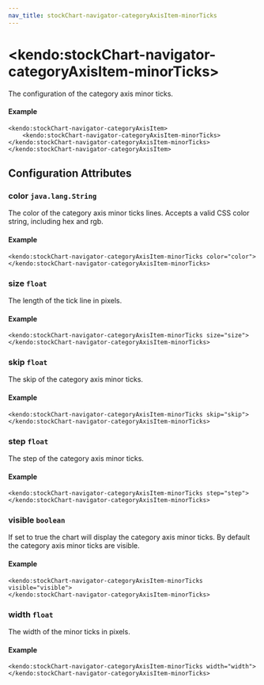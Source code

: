 ```yaml
---
nav_title: stockChart-navigator-categoryAxisItem-minorTicks
---
```


# \<kendo:stockChart-navigator-categoryAxisItem-minorTicks\>

The configuration of the category axis minor ticks.

#### Example
    <kendo:stockChart-navigator-categoryAxisItem>
        <kendo:stockChart-navigator-categoryAxisItem-minorTicks></kendo:stockChart-navigator-categoryAxisItem-minorTicks>
    </kendo:stockChart-navigator-categoryAxisItem>

## Configuration Attributes

### color `java.lang.String`

The color of the category axis minor ticks lines. Accepts a valid CSS color string, including hex and rgb.

#### Example
    <kendo:stockChart-navigator-categoryAxisItem-minorTicks color="color">
    </kendo:stockChart-navigator-categoryAxisItem-minorTicks>

### size `float`

The length of the tick line in pixels.

#### Example
    <kendo:stockChart-navigator-categoryAxisItem-minorTicks size="size">
    </kendo:stockChart-navigator-categoryAxisItem-minorTicks>

### skip `float`

The skip of the category axis minor ticks.

#### Example
    <kendo:stockChart-navigator-categoryAxisItem-minorTicks skip="skip">
    </kendo:stockChart-navigator-categoryAxisItem-minorTicks>

### step `float`

The step of the category axis minor ticks.

#### Example
    <kendo:stockChart-navigator-categoryAxisItem-minorTicks step="step">
    </kendo:stockChart-navigator-categoryAxisItem-minorTicks>

### visible `boolean`

If set to true the chart will display the category axis minor ticks. By default the category axis minor ticks are visible.

#### Example
    <kendo:stockChart-navigator-categoryAxisItem-minorTicks visible="visible">
    </kendo:stockChart-navigator-categoryAxisItem-minorTicks>

### width `float`

The width of the minor ticks in pixels.

#### Example
    <kendo:stockChart-navigator-categoryAxisItem-minorTicks width="width">
    </kendo:stockChart-navigator-categoryAxisItem-minorTicks>

